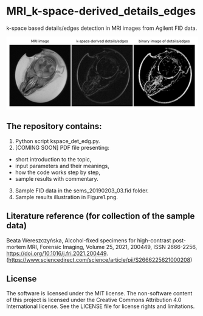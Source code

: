 # MRI_k-space-derived_details_edges
k-space based details/edges detection in MRI images from Agilent FID data.

![Figure1](Figure1.png)

## The repository contains:
1. Python script kspace_det_edg.py.
2. [COMING SOON] PDF file presenting:
- short introduction to the topic,
- input parameters and their meanings,
- how the code works step by step,
- sample results with commentary.
3. Sample FID data in the sems_20190203_03.fid folder.
4. Sample results illustration in Figure1.png.

## Literature reference (for collection of the sample data)
Beata Wereszczyńska, Alcohol-fixed specimens for high-contrast post-mortem MRI, Forensic Imaging, Volume 25, 2021, 200449, ISSN 2666-2256, https://doi.org/10.1016/j.fri.2021.200449. (https://www.sciencedirect.com/science/article/pii/S2666225621000208)

## License
The software is licensed under the MIT license. The non-software content of this project is licensed under the Creative Commons Attribution 4.0 International license. See the LICENSE file for license rights and limitations.

